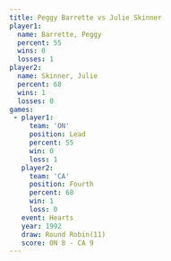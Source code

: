 ```yaml
---
title: Peggy Barrette vs Julie Skinner
player1:               
  name: Barrette, Peggy
  percent: 55          
  wins: 0              
  losses: 1            
player2:               
  name: Skinner, Julie 
  percent: 68          
  wins: 1              
  losses: 0            
games:
 - player1:        
     team: 'ON'    
     position: Lead
     percent: 55   
     win: 0        
     loss: 1       
   player2:          
     team: 'CA'      
     position: Fourth
     percent: 68     
     win: 1          
     loss: 0         
   event: Hearts        
   year: 1992           
   draw: Round Robin(11)
   score: ON 8 - CA 9   
---
```

